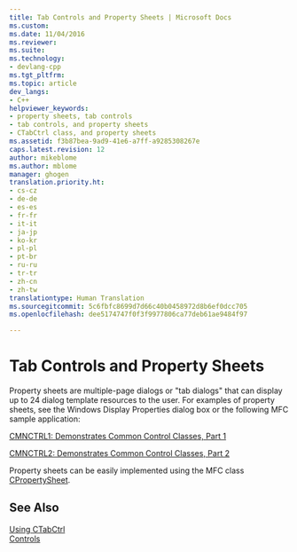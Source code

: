 ```yaml
---
title: Tab Controls and Property Sheets | Microsoft Docs
ms.custom: 
ms.date: 11/04/2016
ms.reviewer: 
ms.suite: 
ms.technology:
- devlang-cpp
ms.tgt_pltfrm: 
ms.topic: article
dev_langs:
- C++
helpviewer_keywords:
- property sheets, tab controls
- tab controls, and property sheets
- CTabCtrl class, and property sheets
ms.assetid: f3b87bea-9ad9-41e6-a7ff-a9285308267e
caps.latest.revision: 12
author: mikeblome
ms.author: mblome
manager: ghogen
translation.priority.ht:
- cs-cz
- de-de
- es-es
- fr-fr
- it-it
- ja-jp
- ko-kr
- pl-pl
- pt-br
- ru-ru
- tr-tr
- zh-cn
- zh-tw
translationtype: Human Translation
ms.sourcegitcommit: 5c6fbfc8699d7d66c40b0458972d8b6ef0dcc705
ms.openlocfilehash: dee5174747f0f3f9977806ca77deb61ae9484f97

---
```

# Tab Controls and Property Sheets
Property sheets are multiple-page dialogs or "tab dialogs" that can display up to 24 dialog template resources to the user. For examples of property sheets, see the Windows Display Properties dialog box or the following MFC sample application:  
  
 [CMNCTRL1: Demonstrates Common Control Classes, Part 1](../visual-cpp-samples.md)  
  
 [CMNCTRL2: Demonstrates Common Control Classes, Part 2](../visual-cpp-samples.md)  
  
 Property sheets can be easily implemented using the MFC class [CPropertySheet](../mfc/reference/cpropertysheet-class.md).  
  
## See Also  
 [Using CTabCtrl](../mfc/using-ctabctrl.md)   
 [Controls](../mfc/controls-mfc.md)




<!--HONumber=Jan17_HO1-->


